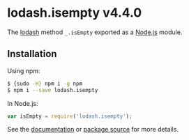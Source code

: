 # lodash.isempty v4.4.0

The [lodash](https://lodash.com/) method `_.isEmpty` exported as a [Node.js](https://nodejs.org/) module.

## Installation

Using npm:
```bash
$ {sudo -H} npm i -g npm
$ npm i --save lodash.isempty
```

In Node.js:
```js
var isEmpty = require('lodash.isempty');
```

See the [documentation](https://lodash.com/docs#isEmpty) or [package source](https://github.com/lodash/lodash/blob/4.4.0-npm-packages/lodash.isempty) for more details.
